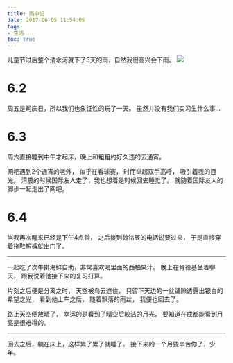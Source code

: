 ```yaml
---
title: 雨中记
date: 2017-06-05 11:54:05
tags:
- 生活
toc: true
---
```

儿童节过后整个清水河就下了3天的雨，自然我很高兴会下雨。
![](http://hpimg.pianke.me/49e49e109f75db29c8c918d93081af5e20170605.jpg?imageView2/2/w/640/format/jpg)
<!--more-->
# 6.2
周五是司庆日，所以我们也象征性的玩了一天。
虽然并没有我们实习生什么事...
# 6.3
周六直接睡到中午才起床，晚上和粗粗约好久违的去通宵。

网吧遇到2个通宵的老外，
似乎在看球赛，
时而举起双手高呼，
吸引着我的目光。
清晨的时候国际友人走了，我也想着是时候回去睡觉了。
就随着国际友人的脚步一起走出了网吧。
# 6.4
当我再次醒来已经是下午4点钟，
之后接到魏铭辰的电话说要过来，
于是直接穿着拖鞋短裤就出门了。
<hr>
一起吃了次牛排海鲜自助，非常喜欢喝里面的西柚果汁。
晚上在肯德基坐着聊天，
跟我说着他接下来的复习打算。

片刻之后便是分离之时，
天空被乌云遮住，
只留下天边的一丝缝隙透露出银白的希望之光，
看到他上车之后，
随着飘落的雨丝，
我便也回去了。

路上天空便放晴了，
幸运的是看到了晴空后皎洁的月光，
要知道在成都能看到月亮是很难得的。
<hr>
回去之后，躺在床上，这样累了累了就睡了。
接下来的一个月要辛苦你了，少年。